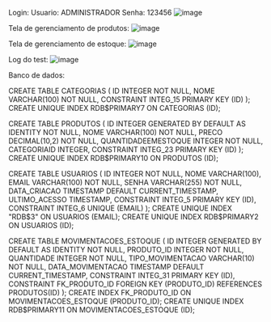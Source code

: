 Login:
Usuario: ADMINISTRADOR
Senha: 123456
![image](https://github.com/klauberAguiar/Teste-Khipo/assets/108275217/133edce8-d8fb-4c00-89d1-375cdec7d27e)

Tela de gerenciamento de produtos: 
![image](https://github.com/klauberAguiar/Teste-Khipo/assets/108275217/6a53d9ff-efbb-4d06-8cbb-59f7843d9d6c)

Tela de gerenciamento de estoque:
![image](https://github.com/klauberAguiar/Teste-Khipo/assets/108275217/0ba3466b-6a26-466c-b8a3-8eadd881b158)

Log do test: 
![image](https://github.com/klauberAguiar/Teste-Khipo/assets/108275217/54f98f02-c435-4e6f-a9ed-c583e28bd240)

Banco de dados:

CREATE TABLE CATEGORIAS (
	ID INTEGER NOT NULL,
	NOME VARCHAR(100) NOT NULL,
	CONSTRAINT INTEG_15 PRIMARY KEY (ID)
);
CREATE UNIQUE INDEX RDB$PRIMARY7 ON CATEGORIAS (ID);


CREATE TABLE PRODUTOS (
	ID INTEGER GENERATED BY DEFAULT AS IDENTITY NOT NULL,
	NOME VARCHAR(100) NOT NULL,
	PRECO DECIMAL(10,2) NOT NULL,
	QUANTIDADEEMESTOQUE INTEGER NOT NULL,
	CATEGORIAID INTEGER,
	CONSTRAINT INTEG_23 PRIMARY KEY (ID)
);
CREATE UNIQUE INDEX RDB$PRIMARY10 ON PRODUTOS (ID);

CREATE TABLE USUARIOS (
	ID INTEGER NOT NULL,
	NOME VARCHAR(100),
	EMAIL VARCHAR(100) NOT NULL,
	SENHA VARCHAR(255) NOT NULL,
	DATA_CRIACAO TIMESTAMP DEFAULT CURRENT_TIMESTAMP,
	ULTIMO_ACESSO TIMESTAMP,
	CONSTRAINT INTEG_5 PRIMARY KEY (ID),
	CONSTRAINT INTEG_6 UNIQUE (EMAIL)
);
CREATE UNIQUE INDEX "RDB$3" ON USUARIOS (EMAIL);
CREATE UNIQUE INDEX RDB$PRIMARY2 ON USUARIOS (ID);


CREATE TABLE MOVIMENTACOES_ESTOQUE (
	ID INTEGER GENERATED BY DEFAULT AS IDENTITY NOT NULL,
	PRODUTO_ID INTEGER NOT NULL,
	QUANTIDADE INTEGER NOT NULL,
	TIPO_MOVIMENTACAO VARCHAR(10) NOT NULL,
	DATA_MOVIMENTACAO TIMESTAMP DEFAULT CURRENT_TIMESTAMP,
	CONSTRAINT INTEG_31 PRIMARY KEY (ID),
	CONSTRAINT FK_PRODUTO_ID FOREIGN KEY (PRODUTO_ID) REFERENCES PRODUTOS(ID)
);
CREATE INDEX FK_PRODUTO_ID ON MOVIMENTACOES_ESTOQUE (PRODUTO_ID);
CREATE UNIQUE INDEX RDB$PRIMARY11 ON MOVIMENTACOES_ESTOQUE (ID);
